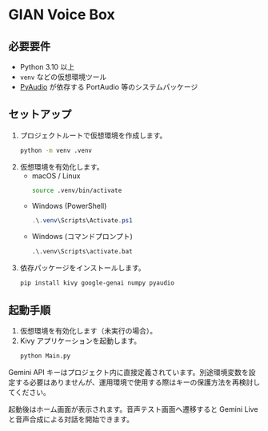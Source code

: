 # GIAN Voice Box

## 必要要件
- Python 3.10 以上
- `venv` などの仮想環境ツール
- [PyAudio](https://people.csail.mit.edu/hubert/pyaudio/#downloads) が依存する PortAudio 等のシステムパッケージ

## セットアップ
1. プロジェクトルートで仮想環境を作成します。
   ```bash
   python -m venv .venv
   ```
2. 仮想環境を有効化します。
   - macOS / Linux
     ```bash
     source .venv/bin/activate
     ```
   - Windows (PowerShell)
     ```powershell
     .\.venv\Scripts\Activate.ps1
     ```
   - Windows (コマンドプロンプト)
     ```bat
     .\.venv\Scripts\activate.bat
     ```
3. 依存パッケージをインストールします。
   ```bash
   pip install kivy google-genai numpy pyaudio
   ```

## 起動手順
1. 仮想環境を有効化します（未実行の場合）。
2. Kivy アプリケーションを起動します。
   ```bash
   python Main.py
   ```

Gemini API キーはプロジェクト内に直接定義されています。別途環境変数を設定する必要はありませんが、運用環境で使用する際はキーの保護方法を再検討してください。

起動後はホーム画面が表示されます。音声テスト画面へ遷移すると Gemini Live と音声合成による対話を開始できます。
